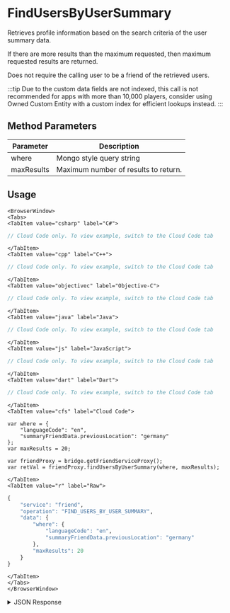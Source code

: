 # FindUsersByUserSummary

Retrieves profile information based on the search criteria of the user summary data.

If there are more results than the maximum requested, then maximum requested results are returned.

Does not require the calling user to be a friend of the retrieved users.


:::tip
Due to the custom data fields are not indexed, this call is not recommended for apps with more than 
10,000 players, consider using Owned Custom Entity with a custom index for efficient lookups instead.
:::

<PartialServop service_name="friend" operation_name="FIND_USERS_BY_USER_SUMMARY" />

## Method Parameters
Parameter | Description
--------- | -----------
where | Mongo style query string
maxResults | Maximum number of results to return.

## Usage

```mdx-code-block
<BrowserWindow>
<Tabs>
<TabItem value="csharp" label="C#">
```

```csharp
// Cloud Code only. To view example, switch to the Cloud Code tab
```

```mdx-code-block
</TabItem>
<TabItem value="cpp" label="C++">
```

```cpp
// Cloud Code only. To view example, switch to the Cloud Code tab
```

```mdx-code-block
</TabItem>
<TabItem value="objectivec" label="Objective-C">
```

```objectivec
// Cloud Code only. To view example, switch to the Cloud Code tab
```

```mdx-code-block
</TabItem>
<TabItem value="java" label="Java">
```

```java
// Cloud Code only. To view example, switch to the Cloud Code tab
```

```mdx-code-block
</TabItem>
<TabItem value="js" label="JavaScript">
```

```javascript
// Cloud Code only. To view example, switch to the Cloud Code tab
```

```mdx-code-block
</TabItem>
<TabItem value="dart" label="Dart">
```

```dart
// Cloud Code only. To view example, switch to the Cloud Code tab
```

```mdx-code-block
</TabItem>
<TabItem value="cfs" label="Cloud Code">
```

```cfscript
var where = {
    "languageCode": "en",
    "summaryFriendData.previousLocation": "germany"
};
var maxResults = 20;

var friendProxy = bridge.getFriendServiceProxy();
var retVal = friendProxy.findUsersByUserSummary(where, maxResults);
```

```mdx-code-block
</TabItem>
<TabItem value="r" label="Raw">
```

```r
{
	"service": "friend",
	"operation": "FIND_USERS_BY_USER_SUMMARY",
	"data": {
		"where": {
			"languageCode": "en",
			"summaryFriendData.previousLocation": "germany"
		},
		"maxResults": 20
	}
}
```

```mdx-code-block
</TabItem>
</Tabs>
</BrowserWindow>
```

<details>
<summary>JSON Response</summary>

```json
{
    "status": 200,
    "data": {
        "matches": [
            {
                "profileId": "4f2edc69-b3c3-458b-8b4b-6bbd7259b55f",
                "profileName": "Test2",
                "playerSummaryData": null,
                "pictureUrl": "http://somesite.com/test/picture.jpg"
            },
            {
                "profileId": "0da5ad24-2341-42f8-acb5-57aa2dd4ae94",
                "profileName": "Test1",
                "playerSummaryData": null,
                "pictureUrl": "http://somesite.com/test/picture.jpg"
            }
        ],
        "matchedCount": 2
    }
}
```
</details>

